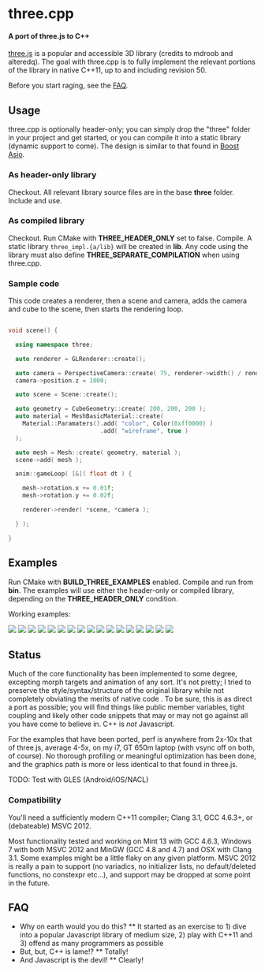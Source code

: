 three.cpp
=========

#### A port of three.js to C++ #####

[three.js](http://http://mrdoob.github.com/three.js/) is a popular and
accessible 3D library (credits to mdroob and alteredq). The goal with three.cpp
is to fully implement the relevant portions of the library in native C++11, up
to and including revision 50.

Before you start raging, see the [FAQ](#faq).


## Usage ##

three.cpp is optionally header-only; you can simply drop the
"three" folder in your project and get started, or you can compile it into a
static library (dynamic support to come).  The design is similar to that
found in [Boost Asio](http://www.boost.org/doc/libs/1_51_0/doc/html/boost_asio.html).

### As header-only library ###
Checkout.  All relevant library source files are in the base **three** folder.
Include and use.

### As compiled library ###
Checkout.  Run CMake with **THREE_HEADER_ONLY** set to false.  Compile.  A
static library `three_impl.{a/lib}` will be created in **lib**.  Any code using
the library must also define **THREE_SEPARATE_COMPILATION** when using three.cpp.


### Sample code ###

This code creates a renderer, then a scene and camera, adds the camera and cube to the scene, then
starts the rendering loop.

```c++

void scene() {

  using namespace three;

  auto renderer = GLRenderer::create();

  auto camera = PerspectiveCamera::create( 75, renderer->width() / renderer->height(), 1, 10000 );
  camera->position.z = 1000;

  auto scene = Scene::create();

  auto geometry = CubeGeometry::create( 200, 200, 200 );
  auto material = MeshBasicMaterial::create(
    Material::Paramaters().add( "color", Color(0xff0000) )
                          .add( "wireframe", true )
  );

  auto mesh = Mesh::create( geometry, material );
  scene->add( mesh );

  anim::gameLoop( [&]( float dt ) {

    mesh->rotation.x += 0.01f;
    mesh->rotation.y += 0.02f;

    renderer->render( *scene, *camera );

  } );

}

```


## Examples ##

Run CMake with **BUILD_THREE_EXAMPLES** enabled.  Compile and run from **bin**.  The
examples will use either the header-only or compiled library, depending on the
**THREE_HEADER_ONLY** condition.

Working examples:

<img src="https://raw.github.com/jdduke/three_cpp/master/data/thumbs/webgl_custom_attributes_particles.png">
<img src="https://raw.github.com/jdduke/three_cpp/master/data/thumbs/webgl_custom_attributes_particles2.png">
<img src="https://raw.github.com/jdduke/three_cpp/master/data/thumbs/webgl_custom_attributes_particles3.png">
<img src="https://raw.github.com/jdduke/three_cpp/master/data/thumbs/webgl_geometry_hierarchy.png">
<img src="https://raw.github.com/jdduke/three_cpp/master/data/thumbs/webgl_geometry_hierarchy2.png">
<img src="https://raw.github.com/jdduke/three_cpp/master/data/thumbs/webgl_geometry_minecraft.png">
<img src="https://raw.github.com/jdduke/three_cpp/master/data/thumbs/webgl_lines_colors.png">
<img src="https://raw.github.com/jdduke/three_cpp/master/data/thumbs/webgl_lines_cubes.png">
<img src="https://raw.github.com/jdduke/three_cpp/master/data/thumbs/webgl_lines_sphere.png">
<img src="https://raw.github.com/jdduke/three_cpp/master/data/thumbs/webgl_particles_billboards.png">
<img src="https://raw.github.com/jdduke/three_cpp/master/data/thumbs/webgl_particles_billboards_colorspng">
<img src="https://raw.github.com/jdduke/three_cpp/master/data/thumbs/webgl_particles_random.png">
<img src="https://raw.github.com/jdduke/three_cpp/master/data/thumbs/webgl_particles_sprites.png">
<img src="https://raw.github.com/jdduke/three_cpp/master/data/thumbs/webgl_shader.png">
<img src="https://raw.github.com/jdduke/three_cpp/master/data/thumbs/webgl_shader2.png">
<img src="https://raw.github.com/jdduke/three_cpp/master/data/thumbs/webgl_shader_lava.png">
<img src="https://raw.github.com/jdduke/three_cpp/master/data/thumbs/webgl_test_memory.png">


## Status ##

Much of the core functionality has been implemented to some degree, excepting
morph targets and animation of any sort. It's not pretty; I tried to preserve
the style/syntax/structure of the original library while not completely
obviating the merits of native code . To be sure, this is as direct a port as
possible; you will find things like public member variables, tight coupling and
likely other code snippets that may or may not go against all you have come to
believe in.  C++ is *not* Javascript.

For the examples that have been ported, perf is anywhere from 2x-10x that of
three.js, average 4-5x, on my i7, GT 650m laptop (with vsync off on both, of course).
No thorough profiling or meaningful optimization has been done, and the graphics
path is more or less identical to that found in three.js.

TODO: Test with GLES (Android/iOS/NACL)

### Compatibility ###

You'll need a sufficiently modern C++11 compiler; Clang 3.1, GCC 4.6.3+, or
(debateable) MSVC 2012.

Most functionality tested and working on Mint 13 with GCC 4.6.3, Windows 7 with
both MSVC 2012 and MinGW (GCC 4.8 and 4.7) and OSX with Clang 3.1.  Some examples
might be a little flaky on any given platform.  MSVC 2012 is really a pain to
support (no variadics, no initializer lists, no default/deleted functions, no
constexpr etc...), and support may be dropped at some point in the future.


## FAQ ##

<p id="faq"/>

* Why on earth would you do this?
** It started as an exercise to 1) dive into a popular Javascript library of medium size, 2) play with C++11 and 3) offend as many programmers as possible
* But, but, C++ is lame!?
** Totally!
* And Javascript is the devil!
** Clearly!


